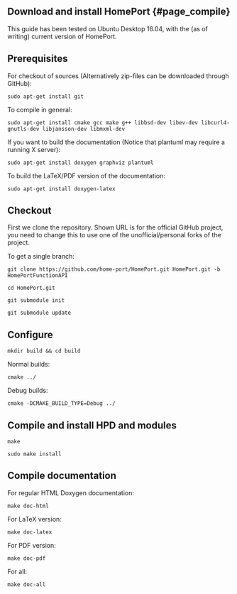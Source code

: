 ## Download and install HomePort {#page_compile}

This guide has been tested on Ubuntu Desktop 16.04, with the (as of writing) current version of HomePort.

## Prerequisites

For checkout of sources (Alternatively zip-files can be downloaded through GitHub):

`sudo apt-get install git`

To compile in general:

`sudo apt-get install cmake gcc make g++ libbsd-dev libev-dev libcurl4-gnutls-dev libjansson-dev libmxml-dev`

If you want to build the documentation (Notice that plantuml may require a running X server):

`sudo apt-get install doxygen graphviz plantuml`

To build the LaTeX/PDF version of the documentation:

`sudo apt-get install doxygen-latex`

## Checkout

First we clone the repository. Shown URL is for the official GitHub project, you need to change this to use one of the
unofficial/personal forks of the project.

To get a single branch:

`git clone https://github.com/home-port/HomePort.git HomePort.git -b HomePortFunctionAPI`

`cd HomePort.git`

`git submodule init`

`git submodule update`

## Configure

`mkdir build && cd build`

Normal builds:

`cmake ../`

Debug builds:

`cmake -DCMAKE_BUILD_TYPE=Debug ../`

## Compile and install HPD and modules

`make`

`sudo make install`

## Compile documentation

For regular HTML Doxygen documentation:

`make doc-html`

For LaTeX version:

`make doc-latex`

For PDF version:

`make doc-pdf`

For all:

`make doc-all`
